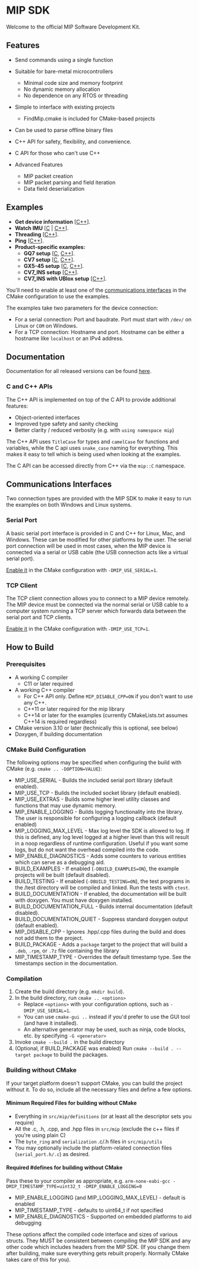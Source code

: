 MIP SDK
=======

Welcome to the official MIP Software Development Kit.


Features
--------

* Send commands using a single function
* Suitable for bare-metal microcontrollers
  * Minimal code size and memory footprint
  * No dynamic memory allocation
  * No dependence on any RTOS or threading
* Simple to interface with existing projects
  * FindMip.cmake is included for CMake-based projects
* Can be used to parse offline binary files
* C++ API for safety, flexibility, and convenience.
* C API for those who can't use C++

* Advanced Features
  * MIP packet creation
  * MIP packet parsing and field iteration
  * Data field deserialization

Examples
--------

<!-- NOTE: I commented out the descriptions below as they seemed like they would
           be better suited to being in the example code files themselves. Feel
           free to uncomment these again if you want, or remove them completely.
-->
* **Get device information** [[C++](./examples/device_info.cpp)]. <!-- - Queries the device strings and prints them to stdout. -->
* **Watch IMU** [[C](./examples/watch_imu.c) | [C++](./examples/watch_imu.cpp)]. <!-- - Configures the IMU for streaming and prints the data to stdout. -->
* **Threading** [[C++](./examples/threading.cpp)].
* **Ping** [[C++](./examples/ping.cpp)].
* **Product-specific examples:**
  * **GQ7 setup** [[C](./examples/GQ7/GQ7_example.c), [C++](./examples/GQ7/GQ7_example.cpp)]. <!-- - Configures a GQ7 device for typical usage in a wheeled-vehicle application. -->
  * **CV7 setup** [[C](./examples/CV7/CV7_example.c), [C++](./examples/CV7/CV7_example.cpp)]. <!-- - Configures a CV7 device for typical usage and includes an example of using the event system. -->
  * **GX5-45 setup** [[C](./examples/GX5_45/GX5_45_example.c), [C++](./examples/GX5_45/GX5_45_example.cpp)]. <!-- - Configures a GX5-45 device for typical usage in a wheeled-vehicle application. -->
  * **CV7_INS setup** [[C++](./examples/CV7_INS/CV7_INS_simple_example.cpp)]. <!-- - Configures a CV7_INS device for typical usage. -->
  * **CV7_INS with UBlox setup** [[C++](./examples/CV7_INS/CV7_INS_simple_ublox_example.cpp)]. <!-- > - Configures a CV7_INS device for typical usage. -->

You'll need to enable at least one of the [communications interfaces](#communications-interfaces) in the CMake configuration to use the examples.

The examples take two parameters for the device connection:
* For a serial connection: Port and baudrate. Port must start with `/dev/` on Linux or `COM` on Windows.
* For a TCP connection: Hostname and port. Hostname can be either a hostname like `localhost` or an IPv4 address.


Documentation
-------------

Documentation for all released versions can be found [here](https://lord-microstrain.github.io/mip_sdk_documentation).

### C and C++ APIs

The C++ API is implemented on top of the C API to provide additional features:
* Object-oriented interfaces
* Improved type safety and sanity checking
* Better clarity / reduced verbosity (e.g. with `using namespace mip`)

The C++ API uses `TitleCase` for types and `camelCase` for functions and variables, while the C api uses `snake_case` naming for
everything. This makes it easy to tell which is being used when looking at the examples.

The C API can be accessed directly from C++ via the `mip::C` namespace.


Communications Interfaces
-------------------------

Two connection types are provided with the MIP SDK to make it easy to run the examples on both Windows and Linux systems.

### Serial Port

A basic serial port interface is provided in C and C++ for Linux, Mac, and Windows. These can be modified for other platforms by the user.
The serial port connection will be used in most cases, when the MIP device is connected
via a serial or USB cable (the USB connection acts like a virtual serial port).

[Enable it](#build-configuration) in the CMake configuration with `-DMIP_USE_SERIAL=1`.

### TCP Client

The TCP client connection allows you to connect to a MIP device remotely. The MIP device must be connected
via the normal serial or USB cable to a computer system running a TCP server which forwards data between
the serial port and TCP clients.

[Enable it](#build-configuration) in the CMake configuration with `-DMIP_USE_TCP=1`.


How to Build
------------

### Prerequisites

* A working C compiler
  * C11 or later required
* A working C++ compiler
  * For C++ API only. Define `MIP_DISABLE_CPP=ON` if you don't want to use any C++.
  * C++11 or later required for the mip library
  * C++14 or later for the examples (currently CMakeLists.txt assumes C++14 is required regardless)
* CMake version 3.10 or later (technically this is optional, see below)
* Doxygen, if building documentation

### CMake Build Configuration

The following options may be specified when configuring the build with CMake (e.g. `cmake .. -DOPTION=VALUE`):
* MIP_USE_SERIAL - Builds the included serial port library (default enabled).
* MIP_USE_TCP - Builds the included socket library (default enabled).
* MIP_USE_EXTRAS - Builds some higher level utility classes and functions that may use dynamic memory.
* MIP_ENABLE_LOGGING - Builds logging functionality into the library. The user is responsible for configuring a logging callback (default enabled)
* MIP_LOGGING_MAX_LEVEL - Max log level the SDK is allowed to log. If this is defined, any log level logged at a higher level than this will result in a noop regardless of runtime configuration. Useful if you want some logs, but do not want the overhead compiled into the code.
* MIP_ENABLE_DIAGNOSTICS - Adds some counters to various entities which can serve as a debugging aid.
* BUILD_EXAMPLES - If enabled (`-DBUILD_EXAMPLES=ON`), the example projects will be built (default disabled).
* BUILD_TESTING - If enabled (`-DBUILD_TESTING=ON`), the test programs in the /test directory will be compiled and linked. Run the tests with `ctest`.
* BUILD_DOCUMENTATION - If enabled, the documentation will be built with doxygen. You must have doxygen installed.
* BUILD_DOCUMENTATION_FULL - Builds internal documentation (default disabled).
* BUILD_DOCUMENTATION_QUIET - Suppress standard doxygen output (default enabled).
* MIP_DISABLE_CPP - Ignores .hpp/.cpp files during the build and does not add them to the project.
* BUILD_PACKAGE - Adds a `package` target to the project that will build a `.deb`, `.rpm`, or `.7z` file containing the library
* MIP_TIMESTAMP_TYPE - Overrides the default timestamp type. See the timestamps section in the documentation.

### Compilation 

1. Create the build directory (e.g. `mkdir build`).
2. In the build directory, run `cmake .. <options>`
   * Replace `<options>` with your configuration options, such as `-DMIP_USE_SERIAL=1`.
   * You can use `cmake-gui ..` instead if you'd prefer to use the GUI tool (and have it installed).
   * An alternative generator may be used, such as ninja, code blocks, etc. by specifying `-G <generator>`
3. Invoke `cmake --build .` in the build directory
4. (Optional, if BUILD_PACKAGE was enabled) Run `cmake --build . --target package` to build the packages.

### Building without CMake

If your target platform doesn't support CMake, you can build the project without it. To do so,
include all the necessary files and define a few options.

#### Minimum Required Files for building without CMake
* Everything in `src/mip/definitions` (or at least all the descriptor sets you require)
* All the .c, .h, .cpp, and .hpp files in `src/mip` (exclude the c++ files if you're using plain C)
* The `byte_ring` and `serialization` .c/.h files in `src/mip/utils`
* You may optionally include the platform-related connection files (`serial_port.h/.c`) as desired.

#### Required #defines for building without CMake

Pass these to your compiler as appropriate, e.g. `arm-none-eabi-gcc -DMIP_TIMESTAMP_TYPE=uint32_t -DMIP_ENABLE_LOGGING=0`

* MIP_ENABLE_LOGGING (and MIP_LOGGING_MAX_LEVEL) - default is enabled
* MIP_TIMESTAMP_TYPE - defaults to uint64_t if not specified
* MIP_ENABLE_DIAGNOSTICS - Supported on embedded platforms to aid debugging

These options affect the compiled code interface and sizes of various structs. They
MUST be consistent between compiling the MIP SDK and any other code which includes
headers from the MIP SDK. (If you change them after building, make sure everything gets
rebuilt properly. Normally CMake takes care of this for you).
